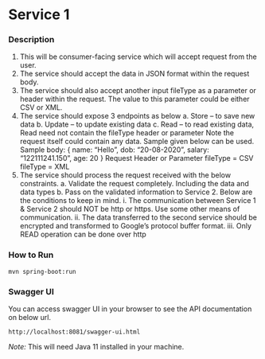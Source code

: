 # Service 1

### Description
1.	This will be consumer-facing service which will accept request from the user.
2.	The service should accept the data in JSON format within the request body.
3.	The service should also accept another input fileType as a parameter or header within the request. The value to this parameter could be either CSV or XML.
4.	The service should expose 3 endpoints as below
      a.	Store – to save new data
      b.	Update – to update existing data
      c.	Read – to read existing data, Read need not contain the fileType header or parameter
      Note the request itself could contain any data. Sample given below can be used.
      Sample body:
      { name: “Hello”, dob: “20-08-2020”, salary: “122111241.150”, age: 20 }
      Request Header or Parameter
      fileType = CSV
      fileType = XML
5.	The service should process the request received with the below constraints.
      a.	Validate the request completely. Including the data and data types
      b.	Pass on the validated information to Service 2. Below are the conditions to keep in mind.
      i.	The communication between Service 1 & Service 2 should NOT be http or https. Use some other means of communication.
      ii.	The data transferred to the second service should be encrypted and transformed to Google’s protocol buffer format.
      iii.	Only READ operation can be done over http
      
### How to Run
```shell
mvn spring-boot:run
```

### Swagger UI
You can access swagger UI in your browser to see the API documentation on below url.
```shell
http://localhost:8081/swagger-ui.html
```

*Note:* This will need Java 11 installed in your machine.